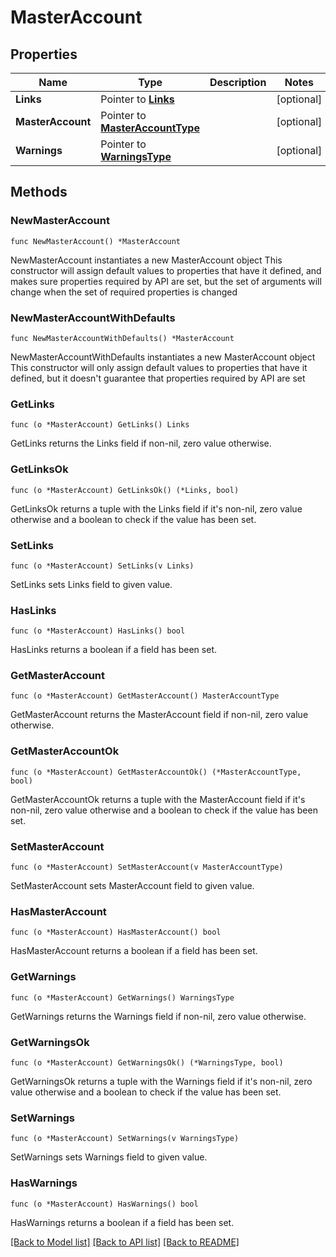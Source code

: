# MasterAccount

## Properties

Name | Type | Description | Notes
------------ | ------------- | ------------- | -------------
**Links** | Pointer to [**Links**](Links.md) |  | [optional] 
**MasterAccount** | Pointer to [**MasterAccountType**](MasterAccountType.md) |  | [optional] 
**Warnings** | Pointer to [**WarningsType**](WarningsType.md) |  | [optional] 

## Methods

### NewMasterAccount

`func NewMasterAccount() *MasterAccount`

NewMasterAccount instantiates a new MasterAccount object
This constructor will assign default values to properties that have it defined,
and makes sure properties required by API are set, but the set of arguments
will change when the set of required properties is changed

### NewMasterAccountWithDefaults

`func NewMasterAccountWithDefaults() *MasterAccount`

NewMasterAccountWithDefaults instantiates a new MasterAccount object
This constructor will only assign default values to properties that have it defined,
but it doesn't guarantee that properties required by API are set

### GetLinks

`func (o *MasterAccount) GetLinks() Links`

GetLinks returns the Links field if non-nil, zero value otherwise.

### GetLinksOk

`func (o *MasterAccount) GetLinksOk() (*Links, bool)`

GetLinksOk returns a tuple with the Links field if it's non-nil, zero value otherwise
and a boolean to check if the value has been set.

### SetLinks

`func (o *MasterAccount) SetLinks(v Links)`

SetLinks sets Links field to given value.

### HasLinks

`func (o *MasterAccount) HasLinks() bool`

HasLinks returns a boolean if a field has been set.

### GetMasterAccount

`func (o *MasterAccount) GetMasterAccount() MasterAccountType`

GetMasterAccount returns the MasterAccount field if non-nil, zero value otherwise.

### GetMasterAccountOk

`func (o *MasterAccount) GetMasterAccountOk() (*MasterAccountType, bool)`

GetMasterAccountOk returns a tuple with the MasterAccount field if it's non-nil, zero value otherwise
and a boolean to check if the value has been set.

### SetMasterAccount

`func (o *MasterAccount) SetMasterAccount(v MasterAccountType)`

SetMasterAccount sets MasterAccount field to given value.

### HasMasterAccount

`func (o *MasterAccount) HasMasterAccount() bool`

HasMasterAccount returns a boolean if a field has been set.

### GetWarnings

`func (o *MasterAccount) GetWarnings() WarningsType`

GetWarnings returns the Warnings field if non-nil, zero value otherwise.

### GetWarningsOk

`func (o *MasterAccount) GetWarningsOk() (*WarningsType, bool)`

GetWarningsOk returns a tuple with the Warnings field if it's non-nil, zero value otherwise
and a boolean to check if the value has been set.

### SetWarnings

`func (o *MasterAccount) SetWarnings(v WarningsType)`

SetWarnings sets Warnings field to given value.

### HasWarnings

`func (o *MasterAccount) HasWarnings() bool`

HasWarnings returns a boolean if a field has been set.


[[Back to Model list]](../README.md#documentation-for-models) [[Back to API list]](../README.md#documentation-for-api-endpoints) [[Back to README]](../README.md)


